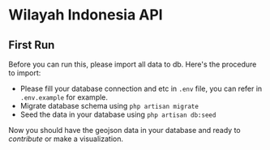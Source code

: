 # Wilayah Indonesia API

## First Run
Before you can run this, please import all data to db. Here's the procedure to import:

* Please fill your database connection and etc in `.env` file, you can refer in `.env.example` for example.
* Migrate database schema using `php artisan migrate`
* Seed the data in your database using `php artisan db:seed`

Now you should have the geojson data in your database and ready to *contribute* or make a visualization.
